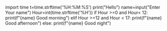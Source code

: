 import time
t=time.strftime('%H:%M:%S')
print("Hello")
name=input("Enter Your name")
Hour=int(time.strftime('%H'))
if Hour >=0 and Hour< 12:
    print(f"{name} Good morning")
elif Hour >=12 and Hour < 17:
    print(f"{name} Good afternoon")
else:
    print(f"{name} Good night")
